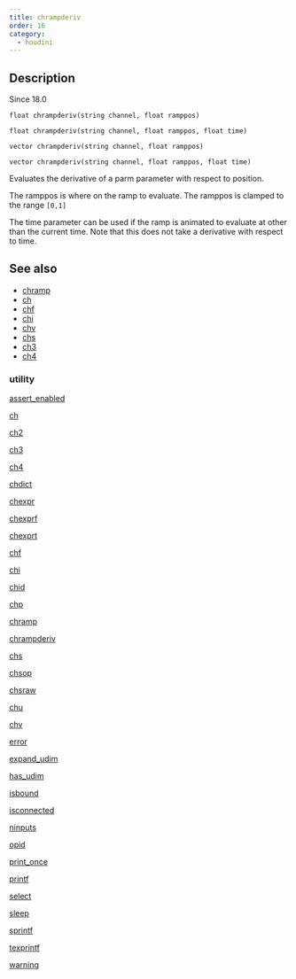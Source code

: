 ```yaml
---
title: chrampderiv
order: 16
category:
  - houdini
---
```


## Description

Since 18.0

`float chrampderiv(string channel, float ramppos)`

`float chrampderiv(string channel, float ramppos, float time)`

`vector chrampderiv(string channel, float ramppos)`

`vector chrampderiv(string channel, float ramppos, float time)`

Evaluates the derivative of a parm parameter with respect to position.

The ramppos is where on the ramp to evaluate. The ramppos is clamped to the
range `[0,1]`

The time parameter can be used if the ramp is animated to evaluate at other
than the current time. Note that this does not take a derivative with respect
to time.

## See also

- [chramp](chramp.html)
- [ch](ch.html)
- [chf](chf.html)
- [chi](chi.html)
- [chv](chv.html)
- [chs](chs.html)
- [ch3](ch3.html)
- [ch4](ch4.html)

### utility

[assert_enabled](assert_enabled.html)

[ch](ch.html)

[ch2](ch2.html)

[ch3](ch3.html)

[ch4](ch4.html)

[chdict](chdict.html)

[chexpr](chexpr.html)

[chexprf](chexprf.html)

[chexprt](chexprt.html)

[chf](chf.html)

[chi](chi.html)

[chid](chid.html)

[chp](chp.html)

[chramp](chramp.html)

[chrampderiv](chrampderiv.html)

[chs](chs.html)

[chsop](chsop.html)

[chsraw](chsraw.html)

[chu](chu.html)

[chv](chv.html)

[error](error.html)

[expand_udim](expand_udim.html)

[has_udim](has_udim.html)

[isbound](isbound.html)

[isconnected](isconnected.html)

[ninputs](ninputs.html)

[opid](opid.html)

[print_once](print_once.html)

[printf](printf.html)

[select](select.html)

[sleep](sleep.html)

[sprintf](sprintf.html)

[texprintf](texprintf.html)

[warning](warning.html)
